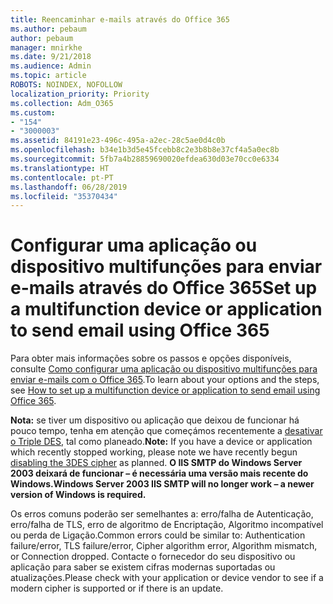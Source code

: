```yaml
---
title: Reencaminhar e-mails através do Office 365
ms.author: pebaum
author: pebaum
manager: mnirkhe
ms.date: 9/21/2018
ms.audience: Admin
ms.topic: article
ROBOTS: NOINDEX, NOFOLLOW
localization_priority: Priority
ms.collection: Adm_O365
ms.custom:
- "154"
- "3000003"
ms.assetid: 84191e23-496c-495a-a2ec-28c5ae0d4c0b
ms.openlocfilehash: b34e1b3d5e45fcebb8c2e3b8b8e37cf4a5a0ec8b
ms.sourcegitcommit: 5fb7a4b28859690020efdea630d03e70cc0e6334
ms.translationtype: HT
ms.contentlocale: pt-PT
ms.lasthandoff: 06/28/2019
ms.locfileid: "35370434"
---
```

# <a name="set-up-a-multifunction-device-or-application-to-send-email-using-office-365"></a><span data-ttu-id="815b6-102">Configurar uma aplicação ou dispositivo multifunções para enviar e-mails através do Office 365</span><span class="sxs-lookup"><span data-stu-id="815b6-102">Set up a multifunction device or application to send email using Office 365</span></span>

<span data-ttu-id="815b6-103">Para obter mais informações sobre os passos e opções disponíveis, consulte [Como configurar uma aplicação ou dispositivo multifunções para enviar e-mails com o Office 365](https://support.office.com/article/69f58e99-c550-4274-ad18-c805d654b4c4).</span><span class="sxs-lookup"><span data-stu-id="815b6-103">To learn about your options and the steps, see [How to set up a multifunction device or application to send email using Office 365](https://support.office.com/article/69f58e99-c550-4274-ad18-c805d654b4c4).</span></span>
  
<span data-ttu-id="815b6-104">**Nota:** se tiver um dispositivo ou aplicação que deixou de funcionar há pouco tempo, tenha em atenção que começámos recentemente a [desativar o Triple DES](https://docs.microsoft.com/office365/securitycompliance/technical-reference-details-about-encryption), tal como planeado.</span><span class="sxs-lookup"><span data-stu-id="815b6-104">**Note:** If you have a device or application which recently stopped working, please note we have recently begun [disabling the 3DES cipher](https://docs.microsoft.com/office365/securitycompliance/technical-reference-details-about-encryption) as planned.</span></span>  <span data-ttu-id="815b6-105">**O IIS SMTP do Windows Server 2003 deixará de funcionar – é necessária uma versão mais recente do Windows.**</span><span class="sxs-lookup"><span data-stu-id="815b6-105">**Windows Server 2003 IIS SMTP will no longer work – a newer version of Windows is required.**</span></span>

<span data-ttu-id="815b6-106">Os erros comuns poderão ser semelhantes a: erro/falha de Autenticação, erro/falha de TLS, erro de algoritmo de Encriptação, Algoritmo incompatível ou perda de Ligação.</span><span class="sxs-lookup"><span data-stu-id="815b6-106">Common errors could be similar to: Authentication failure/error, TLS failure/error, Cipher algorithm error, Algorithm mismatch, or Connection dropped.</span></span>  <span data-ttu-id="815b6-107">Contacte o fornecedor do seu dispositivo ou aplicação para saber se existem cifras modernas suportadas ou atualizações.</span><span class="sxs-lookup"><span data-stu-id="815b6-107">Please check with your application or device vendor to see if a modern cipher is supported or if there is an update.</span></span>
